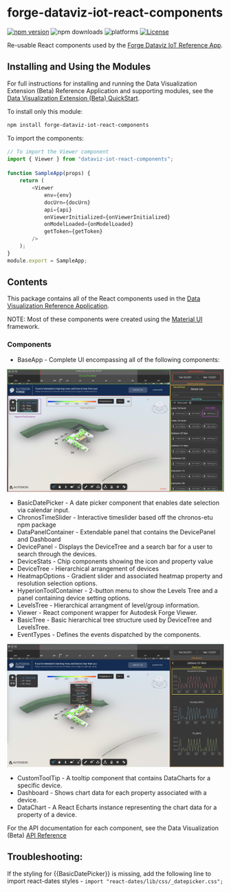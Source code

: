 # forge-dataviz-iot-react-components

[![npm version](https://badge.fury.io/js/forge-dataviz-iot-react-components.svg)](https://badge.fury.io/js/forge-dataviz-iot-react-components)
![npm downloads](https://img.shields.io/npm/dw/forge-dataviz-iot-react-components.svg)
![platforms](https://img.shields.io/badge/platform-windows%20%7C%20osx%20%7C%20linux-lightgray.svg)
[![License](https://img.shields.io/badge/License-Apache%202.0-blue.svg)](https://opensource.org/licenses/Apache-2.0)

Re-usable React components used by the [Forge Dataviz IoT Reference App](https://github.com/Autodesk-Forge/forge-dataviz-iot-reference-app).

## Installing and Using the Modules

For full instructions for installing and running the Data Visualization Extension (Beta) Reference Application and supporting modules, see the [Data Visualization Extension (Beta) QuickStart](https://forge.autodesk.com/en/docs/dataviz/v1/developers_guide/quickstart/).

To install only this module:

```bash
npm install forge-dataviz-iot-react-components
```

To import the components:

```javascript
// To import the Viewer component
import { Viewer } from "dataviz-iot-react-components";

function SampleApp(props) {
    return (
        <Viewer
            env={env}
            docUrn={docUrn}
            api={api}
            onViewerInitialized={onViewerInitialized}
            onModelLoaded={onModelLoaded}
            getToken={getToken}
        />
    );
}
module.export = SampleApp;
```

## Contents

This package contains all of the React components used in the [Data Visualization Reference Application](https://github.com/Autodesk-Forge/forge-dataviz-iot-reference-app). 

NOTE: Most of these components were created using the [Material UI](http://material-ui.com/) framework.

### Components

-   BaseApp - Complete UI encompassing all of the following components:

![Component Mapping Image 1](https://github.com/Autodesk-Forge/forge-dataviz-iot-react-components/raw/main/images/component-mapping-p1.png)

-   BasicDatePicker - A date picker component that enables date selection via calendar input.
-   ChronosTimeSlider - Interactive timeslider based off the chronos-etu npm package
-   DataPanelContainer - Extendable panel that contains the DevicePanel and Dashboard
-   DevicePanel - Displays the DeviceTree and a search bar for a user to search through the devices.
-   DeviceStats - Chip components showing the icon and property value
-   DeviceTree - Hierarchical arrangement of devices
-   HeatmapOptions - Gradient slider and associated heatmap property and resolution selection options.
-   HyperionToolContainer - 2-button menu to show the Levels Tree and a panel containing device setting options.
-   LevelsTree - Hierarchical arrangment of level/group information.
-   Viewer - React component wrapper for Autodesk Forge Viewer.
-   BasicTree - Basic hierarchical tree structure used by DeviceTree and LevelsTree.
-   EventTypes - Defines the events dispatched by the components.

![Component Mapping Image 2](https://github.com/Autodesk-Forge/forge-dataviz-iot-react-components/raw/main/images/component-mapping-p2.png)

-   CustomToolTip - A tooltip component that contains DataCharts for a specific device.
-   Dashboard - Shows chart data for each property associated with a device.
-   DataChart - A React Echarts instance representing the chart data for a property of a device.

For the API documentation for each component, see the Data Visualization (Beta) [API Reference](https://forge.autodesk.com/en/docs/dataviz/v1/reference/UI/)

## Troubleshooting:
If the styling for {{BasicDatePicker}} is missing, add the following line to import react-dates styles - `import "react-dates/lib/css/_datepicker.css";`
